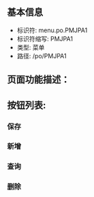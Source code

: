 
## 基本信息

- 标识符: menu.po.PMJPA1
- 标识符缩写: PMJPA1
- 类型: 菜单
- 路径: /po/PMJPA1

## 页面功能描述：





## 按钮列表:


### 保存



### 新增



### 查询



### 删除


